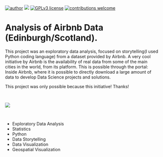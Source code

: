 [![author](https://img.shields.io/badge/author-bruno.souza-red.svg)](https://www.linkedin.com/in/eubrunosouza/) [![](https://img.shields.io/badge/python-3.7+-blue.svg)](https://www.python.org/downloads/release/python-365/) [![GPLv3 license](https://img.shields.io/badge/License-GPLv3-blue.svg)](http://perso.crans.org/besson/LICENSE.html) [![contributions welcome](https://img.shields.io/badge/contributions-welcome-brightgreen.svg?style=flat)](https://github.com/eubrunoosouza)



# Analysis of Airbnb Data (Edinburgh/Scotland).

This project was an exploratory data analysis, focused on storytelling(I used Python coding language) from a dataset provided by Airbnb.
A very cool initiative by Airbnb is the availability of real data from some of the main cities in the world, from its platform. This is possible through the portal: Inside Airbnb, where it is possible to directly download a large amount of data to develop Data Science projects and solutions.

This project was only possible because this initiative! Thanks!

<br>
<p align="left">
  <img src="https://github.com/eubrunoosouza/Airbnb_DS_project/blob/02cbf72bd8088dd34f66d64c015f77b9c4781a06/MISC/airbnb.gif">
</p>
<br>

* Exploratory Data Analysis
* Statistics
* Python
* Data Storytelling
* Data Visualization
* Geospatial Visualization


